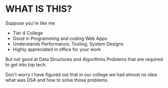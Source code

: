 # WHAT IS THIS?

Suppose you're like me

- Tier 4 College
- Good in Programming and coding Web Apps
- Understands Performance, Tooling, System Designs
- Highly appreciated in office for your work

But not good at Data Structures and Algorithms Problems that are required to get into top tech.

Don't worry I have figured out that in our college we had almost no idea what was DSA and how to solve those problems.
